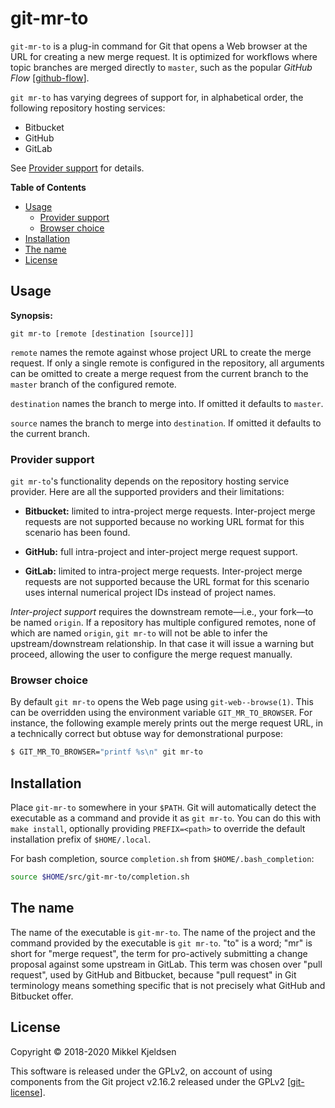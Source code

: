 # git-mr-to

`git-mr-to` is a plug-in command for Git that opens a Web browser at the URL
for creating a new merge request. It is optimized for workflows where topic
branches are merged directly to `master`, such as the popular *GitHub Flow*
[[github-flow]].

`git mr-to` has varying degrees of support for, in alphabetical order, the
following repository hosting services:

- Bitbucket
- GitHub
- GitLab

See [Provider support](#provider-support) for details.

**Table of Contents**

* [Usage](#usage)
    * [Provider support](#provider-support)
    * [Browser choice](#browser-choice)
* [Installation](#installation)
* [The name](#the-name)
* [License](#license)

## Usage

**Synopsis:**

    git mr-to [remote [destination [source]]]

`remote` names the remote against whose project URL to create the merge
request. If only a single remote is configured in the repository, all arguments
can be omitted to create a merge request from the current branch to the
`master` branch of the configured remote.

`destination` names the branch to merge into. If omitted it defaults to
`master`.

`source` names the branch to merge into `destination`. If omitted it defaults
to the current branch.

### Provider support

`git mr-to`'s functionality depends on the repository hosting service provider.
Here are all the supported providers and their limitations:

- **Bitbucket:** limited to intra-project merge requests. Inter-project merge
  requests are not supported because no working URL format for this scenario
  has been found.

- **GitHub:** full intra-project and inter-project merge request support.

- **GitLab:** limited to intra-project merge requests. Inter-project merge
  requests are not supported because the URL format for this scenario uses
  internal numerical project IDs instead of project names.

*Inter-project support* requires the downstream remote&mdash;i.e., your
fork&mdash;to be named `origin`. If a repository has multiple configured
remotes, none of which are named `origin`, `git mr-to` will not be able to
infer the upstream/downstream relationship. In that case it will issue
a warning but proceed, allowing the user to configure the merge request
manually.

### Browser choice

By default `git mr-to` opens the Web page using `git-web--browse(1)`. This can
be overridden using the environment variable `GIT_MR_TO_BROWSER`. For instance,
the following example merely prints out the merge request URL, in a technically
correct but obtuse way for demonstrational purpose:

```sh
$ GIT_MR_TO_BROWSER="printf %s\n" git mr-to
```

## Installation

Place `git-mr-to` somewhere in your `$PATH`. Git will automatically detect the
executable as a command and provide it as `git mr-to`. You can do this with
`make install`, optionally providing `PREFIX=<path>` to override the default
installation prefix of `$HOME/.local`.

For bash completion, source `completion.sh` from `$HOME/.bash_completion`:

```sh
source $HOME/src/git-mr-to/completion.sh
```

## The name

The name of the executable is `git-mr-to`. The name of the project and the
command provided by the executable is `git mr-to`. "to" is a word; "mr" is
short for "merge request", the term for pro-actively submitting a change
proposal against some upstream in GitLab. This term was chosen over "pull
request", used by GitHub and Bitbucket, because "pull request" in Git
terminology means something specific that is not precisely what GitHub and
Bitbucket offer.

## License

Copyright &copy; 2018-2020 Mikkel Kjeldsen

This software is released under the GPLv2, on account of using components from
the Git project v2.16.2 released under the GPLv2 [[git-license]].

[git-license]: https://git.kernel.org/pub/scm/git/git.git/ "Official Git project repository"
[github-flow]: https://scottchacon.com/2011/08/31/github-flow.html "Original GitHub Flow description"

